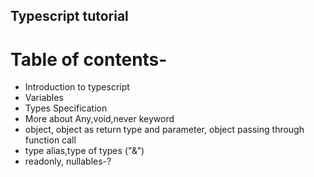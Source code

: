 ## Typescript tutorial

# Table of contents-
* Introduction to typescript
* Variables
* Types Specification
* More about Any,void,never keyword
* object, object as return type and parameter, object passing through function call
* type alias,type of types ("&")
* readonly, nullables-?
